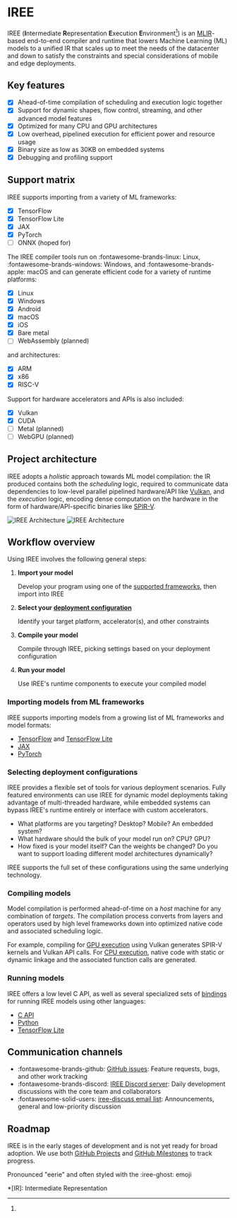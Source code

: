 # IREE

IREE (**I**ntermediate **R**epresentation **E**xecution **E**nvironment[^1]) is
an [MLIR](https://mlir.llvm.org/)-based end-to-end compiler and runtime that
lowers Machine Learning (ML) models to a unified IR that scales up to meet the
needs of the datacenter and down to satisfy the constraints and special
considerations of mobile and edge deployments.

## Key features

- [x] Ahead-of-time compilation of scheduling and execution logic together
- [x] Support for dynamic shapes, flow control, streaming, and other advanced
      model features
- [x] Optimized for many CPU and GPU architectures
- [x] Low overhead, pipelined execution for efficient power and resource usage
- [x] Binary size as low as 30KB on embedded systems
- [x] Debugging and profiling support

## Support matrix

IREE supports importing from a variety of ML frameworks:

- [x] TensorFlow
- [x] TensorFlow Lite
- [x] JAX
- [x] PyTorch
- [ ] ONNX (hoped for)

The IREE compiler tools run on :fontawesome-brands-linux: Linux,
:fontawesome-brands-windows: Windows, and :fontawesome-brands-apple: macOS
and can generate efficient code for a variety of runtime platforms:

- [x] Linux
- [x] Windows
- [x] Android
- [x] macOS
- [x] iOS
- [x] Bare metal
- [ ] WebAssembly (planned)

and architectures:

- [x] ARM
- [x] x86
- [x] RISC-V

Support for hardware accelerators and APIs is also included:

- [x] Vulkan
- [x] CUDA
- [ ] Metal (planned)
- [ ] WebGPU (planned)

## Project architecture

IREE adopts a _holistic_ approach towards ML model compilation: the IR produced
contains both the _scheduling_ logic, required to communicate data dependencies
to low-level parallel pipelined hardware/API like
[Vulkan](https://www.khronos.org/vulkan/), and the _execution_ logic, encoding
dense computation on the hardware in the form of hardware/API-specific binaries
like [SPIR-V](https://www.khronos.org/spir/).

![IREE Architecture](assets/images/iree_architecture_dark.svg#gh-dark-mode-only)
![IREE Architecture](assets/images/iree_architecture.svg#gh-light-mode-only)

## Workflow overview

Using IREE involves the following general steps:

1. **Import your model**

    Develop your program using one of the
    [supported frameworks](./getting-started/#supported-frameworks), then
    import into IREE

2. **Select your [deployment configuration](./deployment-configurations/)**

    Identify your target platform, accelerator(s), and other constraints

3. **Compile your model**

    Compile through IREE, picking settings based on your deployment
    configuration

4. **Run your model**

    Use IREE's runtime components to execute your compiled model

### Importing models from ML frameworks

IREE supports importing models from a growing list of ML frameworks and model
formats:

* [TensorFlow](getting-started/tensorflow.md) and
  [TensorFlow Lite](getting-started/tflite.md)
* [JAX](getting-started/jax.md)
* [PyTorch](getting-started/pytorch.md)

### Selecting deployment configurations

IREE provides a flexible set of tools for various deployment scenarios.
Fully featured environments can use IREE for dynamic model deployments taking
advantage of multi-threaded hardware, while embedded systems can bypass IREE's
runtime entirely or interface with custom accelerators.

* What platforms are you targeting? Desktop? Mobile? An embedded system?
* What hardware should the bulk of your model run on? CPU? GPU?
* How fixed is your model itself? Can the weights be changed? Do you want
  to support loading different model architectures dynamically?

IREE supports the full set of these configurations using the same underlying
technology.

### Compiling models

Model compilation is performed ahead-of-time on a _host_ machine for any
combination of _targets_. The compilation process converts from layers and
operators used by high level frameworks down into optimized native code and
associated scheduling logic.

For example, compiling for
[GPU execution](deployment-configurations/gpu-vulkan.md) using Vulkan generates
SPIR-V kernels and Vulkan API calls. For
[CPU execution](deployment-configurations/cpu.md), native code with
static or dynamic linkage and the associated function calls are generated.

### Running models

IREE offers a low level C API, as well as several specialized sets of
[bindings](./bindings) for running IREE models using other languages:

* [C API](bindings/c-api.md)
* [Python](bindings/python.md)
* [TensorFlow Lite](bindings/tensorflow-lite.md)

## Communication channels

* :fontawesome-brands-github:
  [GitHub issues](https://github.com/openxla/iree/issues): Feature requests,
  bugs, and other work tracking
* :fontawesome-brands-discord:
  [IREE Discord server](https://discord.gg/26P4xW4): Daily development
  discussions with the core team and collaborators
* :fontawesome-solid-users: [iree-discuss email list](https://groups.google.com/forum/#!forum/iree-discuss):
  Announcements, general and low-priority discussion

## Roadmap

IREE is in the early stages of development and is not yet ready for broad
adoption. We use both
[GitHub Projects](https://github.com/openxla/iree/projects) and
[GitHub Milestones](https://github.com/openxla/iree/milestones) to track
progress.

[^1]:
  Pronounced "eerie" and often styled with the :iree-ghost: emoji

*[IR]: Intermediate Representation
